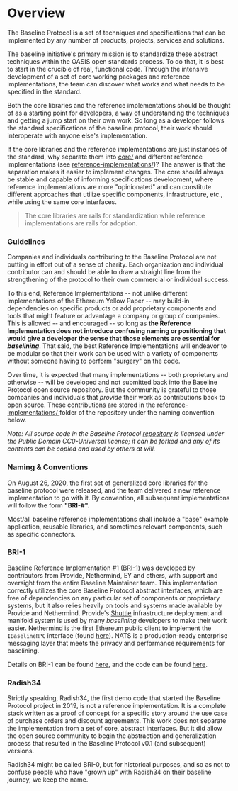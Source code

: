 # Overview

The Baseline Protocol is a set of techniques and specifications that can be implemented by any number of products, projects, services and solutions.  

The baseline initiative's primary mission is to standardize these abstract techniques within the OASIS open standards process. To do that, it is best to start in the crucible of real, functional code. Through the intensive development of a set of core working packages and reference implementations, the team can discover what works and what needs to be specified in the standard.

Both the core libraries and the reference implementations should be thought of as a starting point for developers, a way of understanding the techniques and getting a jump start on their own work. So long as a developer follows the standard specifications of the baseline protocol, their work should interoperate with anyone else's implementation. 

If the core libraries and the reference implementations are just instances of the standard, why separate them into [core/](https://github.com/ethereum-oasis/baseline/tree/master/core) and different reference implementations \(see [reference-implementations/](https://github.com/ethereum-oasis/baseline/tree/master/reference-implementations)\)?  The answer is that the separation makes it easier to implement changes. The core should always be stable and capable of informing specifications development, where reference implementations are more "opinionated" and can constitute different approaches that utilize specific components, infrastructure, etc., while using the same core interfaces.

> The core libraries are rails for standardization while reference implementations are rails for adoption.

### Guidelines

Companies and individuals contributing to the Baseline Protocol are not putting in effort out of a sense of charity. Each organization and individual contributor can and should be able to draw a straight line from the strengthening of the protocol to their own commercial or individual success.

To this end, Reference Implementations -- not unlike different implementations of the Ethereum Yellow Paper -- may build-in dependencies on specific products or add proprietary components and tools that might feature or advantage a company or group of companies. This is allowed -- and encouraged -- so long as **the Reference Implementation does not introduce confusing naming or positioning that would give a developer the sense that those elements are essential for** _**baselining**_. That said, the best Reference Implementations will endeavor to be modular so that their work can be used with a variety of components without someone having to perform "surgery" on the code.

Over time, it is expected that many implementations -- both proprietary and otherwise -- will be developed and not submitted back into the Baseline Protocol open source repository. But the community is grateful to those companies and individuals that _provide_ their work as contributions back to open source. These contributions are stored in the [reference-implementations/ ](https://github.com/ethereum-oasis/baseline/tree/master/reference-implementations)folder of the repository under the naming convention below.

_Note: All source code in the Baseline Protocol_ [_repository_](https://github.com/ethereum-oasis/baseline) _is licensed under the Public Domain CC0-Universal license; it can be forked and any of its contents can be copied and used by others at will._

### Naming & Conventions

On August 26, 2020, the first set of generalized core libraries for the baseline protocol were released, and the team delivered a new reference implementation to go with it. By convention, all subsequent implementations will follow the form **"BRI-\#".**

Most/all baseline reference implementations shall include a "base" example application, reusable libraries, and sometimes relevant components, such as specific connectors.

### **BRI-1**

Baseline Reference Implementation \#1 \([BRI-1](bri-1/)\) was developed by contributors from Provide, Nethermind, EY and others, with support and oversight from the entire Baseline Maintainer team. This implementation correctly utilizes the core Baseline Protocol abstract interfaces, which are free of dependencies on any particular set of components or proprietary systems, but it also relies heavily on tools and systems made available by Provide and Nethermind. Provide's [Shuttle](https://shuttle.provide.services/waitlist) infrastructure deployment and manifold system is used by many _baselining_ developers to make their work easier. Nethermind is the first Ethereum public client to implement the `IBaselineRPC` interface \(found [here](https://github.com/ethereum-oasis/baseline/tree/master/core/api#interfaces)\). NATS is a production-ready enterprise messaging layer that meets the privacy and performance requirements for baselining. 

Details on BRI-1 can be found [here](bri-1/), and the code can be found [here](https://github.com/ethereum-oasis/baseline/tree/master/reference-implementations/bri-1). 

### **Radish34**

Strictly speaking, Radish34, the first demo code that started the Baseline Protocol project in 2019, is not a reference implementation. It is a complete stack written as a proof of concept for a specific story around the use case of purchase orders and discount agreements. This work does not separate the implementation from a set of core, abstract interfaces. But it did allow the open source community to begin the abstraction and generalization process that resulted in the Baseline Protocol v0.1 \(and subsequent\) versions.

Radish34 might be called BRI-0, but for historical purposes, and so as not to confuse people who have "grown up" with Radish34 on their baseline journey, we keep the name.

